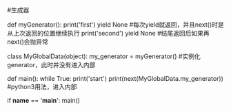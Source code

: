 #生成器

def myGenerator():
    print('first')
    yield None #每次yield就返回，并且next()时是从上次返回的位置继续执行
    print('second')
    yield None #结尾返回后如果再next()会抛异常


class MyGlobalData(object):
    my_generator = myGenerator() #实例化generator，此时并没有进入内部
    

def main():
    while True:
        print('start')
        print(next(MyGlobalData.my_generator)) #python3用法，进入内部


if __name__ == '__main__':
    main()
